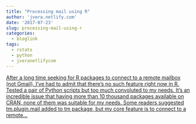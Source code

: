 ```yaml
---
title: "Processing mail using R"
author: 'jvera.netlify.com'
date: '2017-07-23'
slug: processing-mail-using-r
categories:
  - bloglink
tags:
  - rstats
  - python
  - jveranetlifycom
---
```


[After a long time seeking for R packages to connect to a remote mailbox (not Gmail), I’ve had to admit that there’s no such feature right now in R. Tested a pair of Python scripts but too much convoluted to my needs. It’s an incredible issue that having more than 10 thousand packages available on CRAN, none of them was suitable for my needs. Some readers suggested tm.plugin.mail added to tm package, but my core feature is to connect to a remote...<click to read more>](http://jvera.netlify.com/post/2017/07/23/processing-mail-using-r/)


